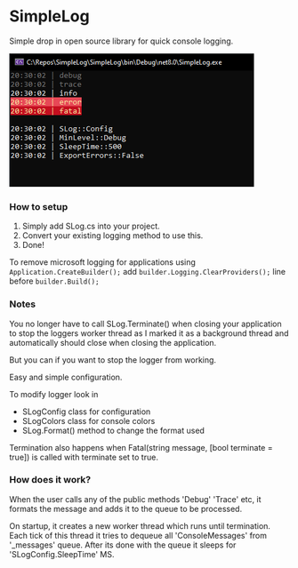 # SimpleLog

Simple drop in open source library for quick console logging.

![alt text](https://github.com/itsEvil/SimpleLog/blob/master/Capture.PNG?raw=true)

### How to setup

1. Simply add SLog.cs into your project.
2. Convert your existing logging method to use this. 
3. Done!

To remove microsoft logging for applications using ```Application.CreateBuilder();```
add ```builder.Logging.ClearProviders();``` line before ```builder.Build();```

### Notes 


You no longer have to call SLog.Terminate() when closing your application to stop the loggers worker
thread as I marked it as a background thread and automatically should close when closing the application.

But you can if you want to stop the logger from working.

Easy and simple configuration.

To modify logger look in 
- SLogConfig class for configuration
- SLogColors class for console colors 
- SLog.Format() method to change the format used

Termination also happens when Fatal(string message, [bool terminate = true]) is called with terminate set to true.

### How does it work?

When the user calls any of the public methods 'Debug' 'Trace' etc,
it formats the message and adds it to the queue to be processed.

On startup, it creates a new worker thread which runs until termination. 
Each tick of this thread it tries to dequeue all 'ConsoleMessages' from '_messages' queue.
After its done with the queue it sleeps for 'SLogConfig.SleepTime' MS.



